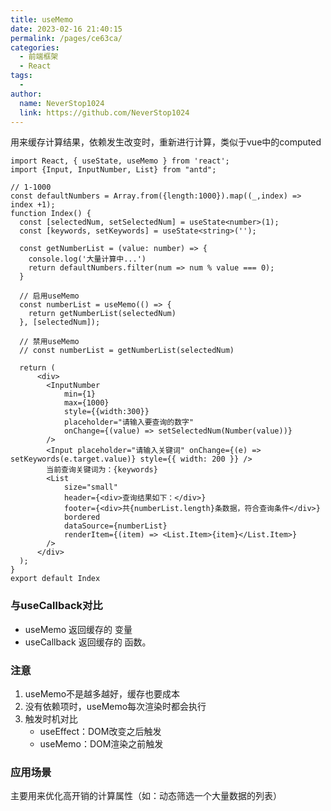 ```yaml
---
title: useMemo
date: 2023-02-16 21:40:15
permalink: /pages/ce63ca/
categories:
  - 前端框架
  - React
tags:
  - 
author: 
  name: NeverStop1024
  link: https://github.com/NeverStop1024
---
```

用来缓存计算结果，依赖发生改变时，重新进行计算，类似于vue中的computed

```tsx
import React, { useState, useMemo } from 'react';
import {Input, InputNumber, List} from "antd";

// 1-1000
const defaultNumbers = Array.from({length:1000}).map((_,index) => index +1);
function Index() {
  const [selectedNum, setSelectedNum] = useState<number>(1);
  const [keywords, setKeywords] = useState<string>('');

  const getNumberList = (value: number) => {
    console.log('大量计算中...')
    return defaultNumbers.filter(num => num % value === 0);
  }

  // 启用useMemo
  const numberList = useMemo(() => {
    return getNumberList(selectedNum)
  }, [selectedNum]);

  // 禁用useMemo
  // const numberList = getNumberList(selectedNum)

  return (
      <div>
        <InputNumber
            min={1}
            max={1000}
            style={{width:300}}
            placeholder="请输入要查询的数字"
            onChange={(value) => setSelectedNum(Number(value))}
        />
        <Input placeholder="请输入关键词" onChange={(e) => setKeywords(e.target.value)} style={{ width: 200 }} />
        当前查询关键词为：{keywords}
        <List
            size="small"
            header={<div>查询结果如下：</div>}
            footer={<div>共{numberList.length}条数据，符合查询条件</div>}
            bordered
            dataSource={numberList}
            renderItem={(item) => <List.Item>{item}</List.Item>}
        />
      </div>
  );
}
export default Index
```
### 与useCallback对比
* useMemo 返回缓存的 变量
* useCallback 返回缓存的 函数。

### 注意
1. useMemo不是越多越好，缓存也要成本
2. 没有依赖项时，useMemo每次渲染时都会执行
3. 触发时机对比
    * useEffect：DOM改变之后触发
    * useMemo：DOM渲染之前触发

### 应用场景
主要用来优化高开销的计算属性（如：动态筛选一个大量数据的列表）
